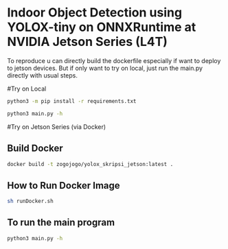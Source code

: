 # Indoor Object Detection using YOLOX-tiny on ONNXRuntime at NVIDIA Jetson Series (L4T)

To reproduce u can directly build the dockerfile especially if want to deploy to jetson devices. But if only want to try on local, just run the main.py directly with usual steps.

#Try on Local
```bash
python3 -m pip install -r requirements.txt
```

```bash
python3 main.py -h
```

#Try on Jetson Series (via Docker)
## Build Docker
```bash
docker build -t zogojogo/yolox_skripsi_jetson:latest .
```

## How to Run Docker Image
```bash
sh runDocker.sh
```

## To run the main program
```bash
python3 main.py -h
```
